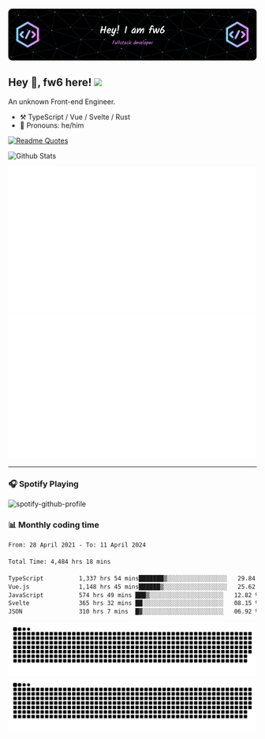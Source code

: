![Header](github-header-image.png)

## Hey 👋, fw6 here! <img src="https://github.githubassets.com/images/mona-whisper.gif" height="24" />


An unknown Front-end Engineer.

-   :hammer_and_pick: TypeScript / Vue / Svelte / Rust
-   :man: Pronouns: he/him


[![Readme Quotes](https://quotes-github-readme.vercel.app/api?type=horizontal&theme=algolia)](https://github.com/piyushsuthar/github-readme-quotes)



![Github Stats](https://github-readme-stats.vercel.app/api?username=fw6&bg_color=30,e96443,904e95&title_color=fff&text_color=fff)

![](https://raw.githubusercontent.com/fw6/github-stats-transparent/output/generated/overview.svg)
![](https://raw.githubusercontent.com/fw6/github-stats-transparent/output/generated/languages.svg)


---

### 🎧 Spotify Playing

<!-- ![spotify-github-profile](/img/default.svg) -->

![spotify-github-profile](https://spotify-github-profile.vercel.app/api/view.svg?uid=r6wn4hdvypv0lkzyrj0e0pjct&cover_image=true&theme=default&show_offline=true&background_color=9a10ad&interchange=true&bar_color_cover=true)



### :bar_chart: Monthly coding time 

<!--START_SECTION:waka-->

```txt
From: 28 April 2021 - To: 11 April 2024

Total Time: 4,484 hrs 18 mins

TypeScript          1,337 hrs 54 mins███████▒░░░░░░░░░░░░░░░░░   29.84 %
Vue.js              1,148 hrs 45 mins██████▒░░░░░░░░░░░░░░░░░░   25.62 %
JavaScript          574 hrs 49 mins ███▒░░░░░░░░░░░░░░░░░░░░░   12.82 %
Svelte              365 hrs 32 mins ██░░░░░░░░░░░░░░░░░░░░░░░   08.15 %
JSON                310 hrs 7 mins  █▓░░░░░░░░░░░░░░░░░░░░░░░   06.92 %
```

<!--END_SECTION:waka-->




![github contribution grid snake animation](https://raw.githubusercontent.com/platane/platane/output/github-contribution-grid-snake-dark.svg#gh-dark-mode-only)![github contribution grid snake animation](https://raw.githubusercontent.com/platane/platane/output/github-contribution-grid-snake.svg#gh-light-mode-only)
